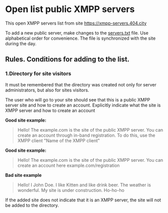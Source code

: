 

# Open list public XMPP servers

This open XMPP servers list from site https://xmpp-servers.404.city

To add a new public server, make changes to the [servers.txt](https://github.com/E-404/xmpp-servers/blob/master/servers.txt) file.  Use alphabetical order for convenience.
The file is synchronized with the site during the day.

## Rules. Conditions for adding to the list.
### 1.Directory for site visitors

It must be remembered that the directory was created not only for server administrators, but also for sites visitors.

The user who will go to your site should see that this is a public XMPP server site and how to create an account. Explicitly indicate what the site is XMPP server and how to create an account

**Good site example:**

>Hello! The example.com is the site of the public  XMPP server. You can create an account through in-band registration. To do this, use the XMPP client "Name of the XMPP client"

**Good site example:**

>Hello! The example.com is the site of the public XMPP server. You can create an account here example.com/registration

**Bad site example**
>Hello! I John Doe.  I like Kitten and like drink beer. The weather is wonderful. My site is under construction. Ho-ho-ho


If the added site does not indicate that it is an XMPP server, the site will not be added to the directory.
